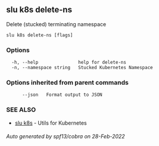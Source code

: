 ## slu k8s delete-ns

Delete (stucked) terminating namespace

```
slu k8s delete-ns [flags]
```

### Options

```
  -h, --help               help for delete-ns
  -n, --namespace string   Stucked Kubernetes Namespace
```

### Options inherited from parent commands

```
      --json   Format output to JSON
```

### SEE ALSO

* [slu k8s](slu_k8s.md)	 - Utils for Kubernetes

###### Auto generated by spf13/cobra on 28-Feb-2022
